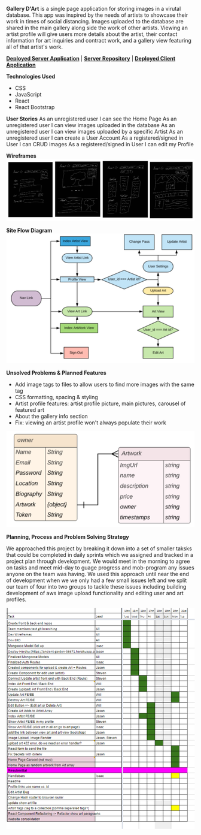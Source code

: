 **Gallery D'Art** is a single page application for storing images in a virutal database. This app was inspired by the needs of artists to showcase their work in times of social distancing. Images uploaded to the database are shared in the main gallery along side the work of other artists. Viewing an artist profile will give users more details about the artist, their contact information for art inquiries and contract work, and a gallery view featuring all of that artist's work. 

**[Deployed Server Application](https://ancient-garden-56671.herokuapp.com)** |
**[Server Repository](https://github.com/Drag-on-Drop/Avant-Gallery-Server)** |
**[Deployed Client Application](https://drag-on-drop.github.io/Avant-Gallery-Client/#/)**

**Technologies Used**
- CSS
- JavaScript
- React
- React Bootstrap

**User Stories**
As an unregistered user I can see the Home Page
As an unregistered user I can view images uploaded in the database
As an unregistered user I can view images uploaded by a specific Artist
As an unregistered user I can create a User Account
As a registered/signed in User I can CRUD images
As a registered/signed in User I can edit my Profile

**Wireframes**
![Wireframes](https://github.com/Drag-on-Drop/Avant-Gallery-Client/blob/readMe/Avant%20Gallery%20Wireframes.PNG)

**Site Flow Diagram**
![Site Flow](https://github.com/Drag-on-Drop/Avant-Gallery-Client/blob/readMe/Site%20Flow.PNG)

**Unsolved Problems & Planned Features**
- Add image tags to files to allow users to find more images with the same tag
- CSS formatting, spacing & styling
- Artist profile features: artist profile picture, main pictures, carousel of featured art
- About the gallery info section
- Fix: viewing an artist profile won't always populate their work

![Entity Relationship Diagram](https://github.com/Drag-on-Drop/Avant-Gallery-Server/blob/master/Avant%20Gallery%20ERD.PNG "Entity Relationship Diagram")

**Planning, Process and Problem Solving Strategy**

We approached this project by breaking it down into a set of smaller taksks that could be completed in daily sprints which we assigned and tracked in a project plan through development. We would meet in the morning to agree on tasks and meet mid-day to guage progress and mob-program any issues anyone on the team was having. We used this approach until near the end of development when we we only had a few small issues left and we split our team of four into two groups to tackle these issues including building development of aws image upload functionality and editing user and art profiles. 

![Project Plan](https://github.com/Drag-on-Drop/Avant-Gallery-Server/blob/master/Avant%20Gallery%20Project%20Plan.PNG "Project Plan")
